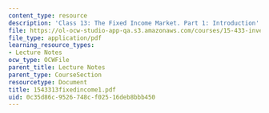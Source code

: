```yaml
---
content_type: resource
description: 'Class 13: The Fixed Income Market. Part 1: Introduction'
file: https://ol-ocw-studio-app-qa.s3.amazonaws.com/courses/15-433-investments-spring-2003/0c35d86c9526748cf02516deb8bbb450_1543313fixedincome1.pdf
file_type: application/pdf
learning_resource_types:
- Lecture Notes
ocw_type: OCWFile
parent_title: Lecture Notes
parent_type: CourseSection
resourcetype: Document
title: 1543313fixedincome1.pdf
uid: 0c35d86c-9526-748c-f025-16deb8bbb450
---
```

